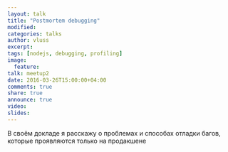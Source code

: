 ```yaml
---
layout: talk
title: "Postmortem debugging"
modified:
categories: talks
author: vluss
excerpt:
tags: [nodejs, debugging, profiling]
image:
  feature:
talk: meetup2
date: 2016-03-26T15:00:00+04:00
comments: true
share: true
announce: true
video:
slides: 
---
```


В своём докладе я расскажу о проблемах и способах отладки багов, которые проявляются только на продакшене
